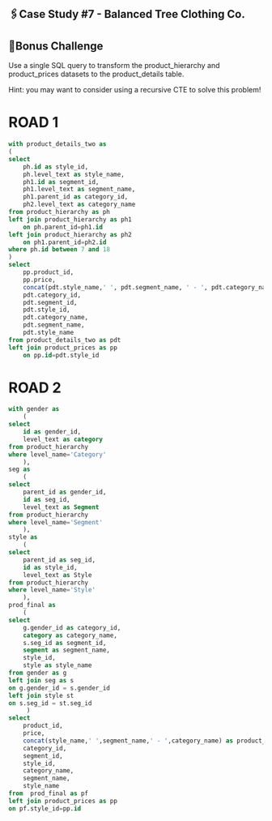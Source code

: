 ## 🖇️Case Study #7 - Balanced Tree Clothing Co.
## 📎Bonus Challenge

Use a single SQL query to transform the product_hierarchy and product_prices datasets to the product_details table.

Hint: you may want to consider using a recursive CTE to solve this problem!

# ROAD 1 
````sql
with product_details_two as 
(
select 
	ph.id as style_id,
	ph.level_text as style_name,
	ph1.id as segment_id,
	ph1.level_text as segment_name,
	ph1.parent_id as category_id,
	ph2.level_text as category_name
from product_hierarchy as ph
left join product_hierarchy as ph1
	on ph.parent_id=ph1.id
left join product_hierarchy as ph2
	on ph1.parent_id=ph2.id
where ph.id between 7 and 18 
)
select 
	pp.product_id,
	pp.price,
	concat(pdt.style_name,' ', pdt.segment_name, ' - ', pdt.category_name) as product_name,
	pdt.category_id,
	pdt.segment_id,
	pdt.style_id,
	pdt.category_name,
	pdt.segment_name,
	pdt.style_name
from product_details_two as pdt 
left join product_prices as pp 
	on pp.id=pdt.style_id
````

# ROAD 2
````sql
with gender as
    (
select 
    id as gender_id, 
    level_text as category 
from product_hierarchy 
where level_name='Category'
    ),
seg as 
    (
select 
    parent_id as gender_id,
    id as seg_id, 
    level_text as Segment 
from product_hierarchy 
where level_name='Segment'
    ),
style as 
    (
select 
    parent_id as seg_id,
    id as style_id, 
    level_text as Style
from product_hierarchy 
where level_name='Style'
    ),
prod_final as
    (
select 
    g.gender_id as category_id,
    category as category_name,
    s.seg_id as segment_id,
    segment as segment_name,
    style_id,
    style as style_name
from gender as g 
left join seg as s 
on g.gender_id = s.gender_id
left join style st 
on s.seg_id = st.seg_id
     )
select 
    product_id, 
    price,
    concat(style_name,' ',segment_name,' - ',category_name) as product_name,
    category_id,
    segment_id,
    style_id,
    category_name,
    segment_name,
    style_name 
from  prod_final as pf 
left join product_prices as pp
on pf.style_id=pp.id	
````	
